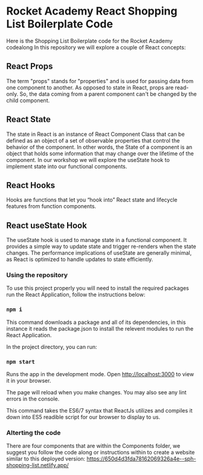 # Rocket Academy React Shopping List Boilerplate Code

Here is the Shopping List Boilerplate code for the Rocket Academy codealong
In this repository we will explore a couple of React concepts:

## React Props

The term "props" stands for "properties" and is used for passing data from one component to another. As opposed to state in React, props are read-only. So, the data coming from a parent component can't be changed by the child component.

## React State

The state in React is an instance of React Component Class that can be defined as an object of a set of observable properties that control the behavior of the component. In other words, the State of a component is an object that holds some information that may change over the lifetime of the component. In our workshop we will explore the useState hook to implement state into our functional components.

## React Hooks

Hooks are functions that let you “hook into” React state and lifecycle features from function components.

## React useState Hook

The useState hook is used to manage state in a functional component. It provides a simple way to update state and trigger re-renders when the state changes. The performance implications of useState are generally minimal, as React is optimized to handle updates to state efficiently.

### Using the repository

To use this project properly you will need to install the required packages run the React Application, follow the instructions below:

### `npm i`

This command downloads a package and all of its dependencies, in this instance it reads the package.json to install the relevent modules to run the React Application.

In the project directory, you can run:

### `npm start`

Runs the app in the development mode.
Open [http://localhost:3000](http://localhost:3000) to view it in your browser.

The page will reload when you make changes.
You may also see any lint errors in the console.

This command takes the ES6/7 syntax that ReactJs utilizes and compiles it down into ES5 readible script for our browser to display to us.

### Alterting the code

There are four components that are within the Components folder, we suggest you follow the code along or instructions within to create a website similar to this deployed version:
https://650d4d3fda78162069326a4e--sph-shopping-list.netlify.app/
